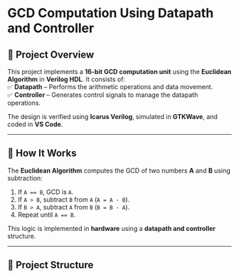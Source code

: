# GCD Computation Using Datapath and Controller

## 📌 Project Overview  
This project implements a **16-bit GCD computation unit** using the **Euclidean Algorithm** in **Verilog HDL**. It consists of:  
✅ **Datapath** – Performs the arithmetic operations and data movement.  
✅ **Controller** – Generates control signals to manage the datapath operations.  

The design is verified using **Icarus Verilog**, simulated in **GTKWave**, and coded in **VS Code**.

---

## 🔧 **How It Works**  
The **Euclidean Algorithm** computes the GCD of two numbers **A** and **B** using subtraction:  
1. If `A == B`, GCD is `A`.  
2. If `A > B`, subtract `B` from `A` (`A = A - B`).  
3. If `B > A`, subtract `A` from `B` (`B = B - A`).  
4. Repeat until `A == B`.  

This logic is implemented in **hardware** using a **datapath and controller** structure.  

---

## 📜 **Project Structure**
